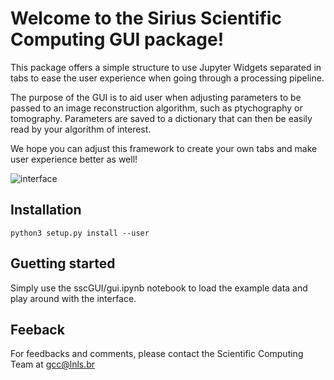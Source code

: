 # Welcome to the Sirius Scientific Computing GUI package!

This package offers a simple structure to use Jupyter Widgets separated in tabs to ease the user experience when going through a processing pipeline.

The purpose of the GUI is to aid user when adjusting parameters to be passed to an image reconstruction algorithm, such as ptychography or tomography. Parameters are saved to a dictionary that can then be easily read by your algorithm of interest.

We hope you can adjust this framework to create your own tabs and make user experience better as well!

![interface](https://user-images.githubusercontent.com/16940168/234647215-ddaed369-f65f-4991-80aa-ad44b08da09a.gif)

## Installation

```
python3 setup.py install --user
```

## Guetting started

Simply use the sscGUI/gui.ipynb notebook to load the example data and play around with the interface.

## Feeback

For feedbacks and comments, please contact the Scientific Computing Team at gcc@lnls.br